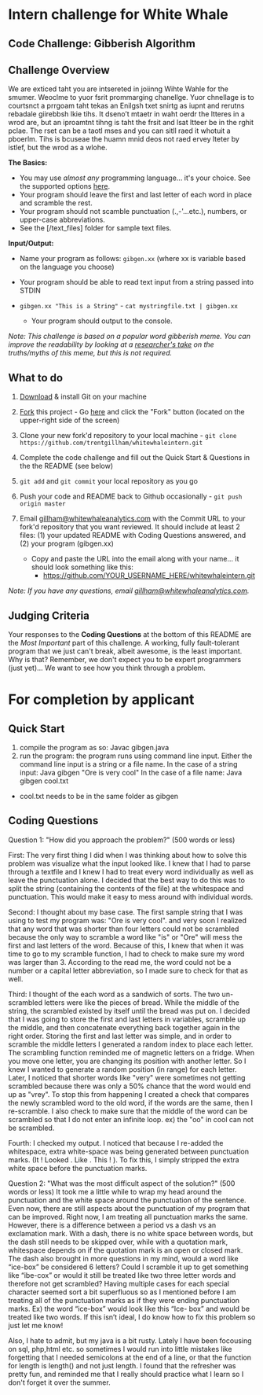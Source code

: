 # Intern challenge for White Whale





**Code Challenge: Gibberish Algorithm**
---------------------------------------

Challenge Overview
------------------

We are exticed taht you are intsereted in joiinng Wihte Wahle for the smumer.  Weoclme to yuor fsrit prommarging chanellge.  Yuor chnellage is to courtsnct a prrgoam taht tekas an Enilgsh txet snirtg as iupnt and rerutns rebadale giirebbsh lkie tihs.  It dseno’t mtaetr in waht oerdr the ltteres in a wrod are, but an iproamtnt tihng is taht the frsit and lsat ltteer be in the rghit pclae. The rset can be a taotl mses and you can sitll raed it whotuit a pboerlm.  Tihs is bcuseae the huamn mnid deos not raed ervey lteter by istlef, but the wrod as a wlohe.

**The Basics:**
  
  - You may use *almost any* programming language... it's your choice.  See the supported options [here](http://ideone.com/).
  - Your program should leave the first and last letter of each word in place and scramble the rest.
  - Your program should not scamble punctuation (.,-'...etc.), numbers, or upper-case abbreviations.
  - See the [/text_files] folder for sample text files. 

**Input/Output:**
 
  - Name your program as follows: `gibgen.xx` (where xx is variable based on the language you choose)
  - Your program should be able to read text input from a string passed into STDIN

- `gibgen.xx "This is a String"`
      - `cat mystringfile.txt | gibgen.xx`
  - Your program should output to the console.

_Note: This challenge is based on a popular word gibberish meme. You can improve the readability by looking at a [researcher's take](http://www.mrc-cbu.cam.ac.uk/people/matt.davis/cmabridge/) on the truths/myths of this meme, but this is not required._

What to do
----------
1. [Download](http://git-scm.com/downloads) & install Git on your machine

2. <a href="https://github.com/trentgillham/whitewhaleintern#fork-destination-box" class="btn grouped" data-method="POST" rel="nofollow" title="Fork">Fork</a> this project - Go [here](https://github.com/trentgillham/whitewhaleintern) and click the "Fork" button (located on the upper-right side of the screen)

2. Clone your new fork'd repository to your local machine - `git clone https://github.com/trentgillham/whitewhaleintern.git`
3. Complete the code challenge and fill out the Quick Start & Questions in the the README (see below)
4. `git add` and `git commit` your local repository as you go
4. Push your code and README back to Github occasionally - `git push origin master`
5. Email [gillham@whitewhaleanalytics.com](mailto:gillham@whitewhaleanalytics.com) with the Commit URL to your fork'd repository that you want reviewed. It should include at least 2 files: (1) your updated README with Coding Questions answered, and (2) your program (gibgen.xx)
   - Copy and paste the URL into the email along with your name... it should look something like this:
       - https://github.com/YOUR_USERNAME_HERE/whitewhaleintern.git

_Note: If you have any questions, email [gillham@whitewhaleanalytics.com](mailto:gillham@whitewhaleanalytics.com)._

Judging Criteria
----------------

Your responses to the **Coding Questions** at the bottom of this README are the *Most Important* part of this challenge. A working, fully fault-tolerant program that we just can't break, albeit awesome, is the least important.  Why is that?  Remember, we don't expect you to be expert programmers (just yet)... We want to see how you think through a problem.  


For completion by applicant
===========================

Quick Start
-----------
1) compile the program as so: Javac gibgen.java
2) run the program:
the program runs using command line input. Either the command line input is a string or a file name.
In the case of a string input: Java gibgen "Ore is very cool" 
In the case of a file name: Java gibgen cool.txt
* cool.txt needs to be in the same folder as gibgen


Coding Questions
----------------

Question 1: "How did you approach the problem?" (500 words or less)

First:
The very first thing I did when I was thinking about how to solve this problem was visualize what the input looked like. 
I knew that I had to parse through a textfile and I knew I had to treat every word individually as well as leave the punctuation alone. I decided that the best way to do this was to split the string (containing the contents of the file) at the whitespace and punctuation. This would make it easy to mess around with individual words.  

Second: I thought about my base case. The first sample string that I was using to test my program was: "Ore is very cool". 
and very soon I realized that any word that was shorter than four letters could not be scrambled because the only way to 
scramble a word like "is" or "Ore" will mess the first and last letters of the word. Because of this, I knew that when it was time to go to my scramble function, I had to check to make sure my word was larger than 3. According to the read me, the word could not be a number or a capital letter abbreviation, so I made sure to check for that as well. 

Third: I thought of the each word as a sandwich of sorts. The two un-scrambled letters were like the pieces of bread. While the middle of the string, the scrambled existed by itself until the bread was put on. I decided that I was going to 
store the first and last letters in variables, scramble up the middle, and then concatenate everything back together again in the right order. Storing the first and last letter was simple, and in order to scramble the middle letters I generated a random index to place each letter. The scrambling function reminded me of magnetic letters on a fridge. When you move one letter, you are changing its position with another letter. So I knew I wanted to generate a random position (in range) for each letter.
Later, I noticed that shorter words like "very" were sometimes not getting scrambled because there was only a 50% chance that the word would end up as "vrey". To stop this from happening I created a check that compares the newly scrambled word to the old word, if the words are the same, then I re-scramble. I also check to make sure that the middle of the word can be scrambled so that I do not enter an infinite loop. ex) the "oo" in cool can not be scrambled. 

Fourth: I checked my output. I noticed that because I re-added the whitespace, extra white-space was being generated between punctuation marks. (It ! Looked . Like . This ! ). To fix this, I simply stripped the extra white space before the punctuation marks.



Question 2: "What was the most difficult aspect of the solution?" (500 words or less)
It took me a little while to wrap my head around the punctuation and the white space around the punctuation of the sentence. Even now, there are still aspects about the punctuation of my program that can be improved. Right now, I am treating all punctuation marks the same. However, there is a difference between a period vs a dash vs an exclamation mark. With a dash, there is no white space between words, but the dash still needs to be skipped over, while with a quotation mark, whitespace depends on if the quotation mark is an open or closed mark. The dash also brought in more questions in my mind, would a word like “ice-box” be considered 6 letters? Could I scramble it up to get something like “ibe-cox” or would it still be treated like two  three letter words and therefore not get scrambled?
Having multiple cases for each special character seemed sort a bit superfluous so as I mentioned before I am treating all of the punctuation marks as if they were ending punctuation marks. Ex) the word “ice-box” would look like this “Ice- box” and would  be treated like two words. If this isn’t ideal, I do know how to fix this problem so just let me know!

Also, I hate to admit, but my java is a bit rusty. Lately I have been focousing on sql, php,html etc. so sometimes I would run into little mistakes like forgetting that I needed semicolons at the end of a line, or that the function for length is length() and not just length. I found that the refresher was pretty fun, and reminded me that I really should practice what I learn so I don't forget it over the summer. 


